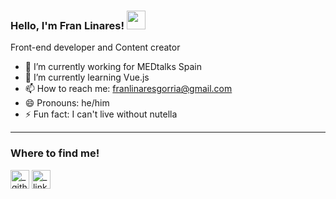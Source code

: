 ### Hello, I'm Fran Linares! <img src="https://raw.githubusercontent.com/MartinHeinz/MartinHeinz/master/wave.gif" width="30px">

Front-end developer and Content creator

- 🔭 I’m currently working for MEDtalks Spain
- 🌱 I’m currently learning Vue.js 
- 📫 How to reach me: franlinaresgorria@gmail.com
- 😄 Pronouns: he/him
- ⚡ Fun fact: I can't live without nutella


<hr>

### Where to find me!

[<img src='https://cdn.jsdelivr.net/npm/simple-icons@3.0.1/icons/github.svg' alt='_github' height='30'>](https://github.com/franlinares)  [<img src='https://cdn.jsdelivr.net/npm/simple-icons@3.0.1/icons/linkedin.svg' alt='_linkedin' height='30'>](https://www.linkedin.com/in/franciscolinaresgorria/)  
